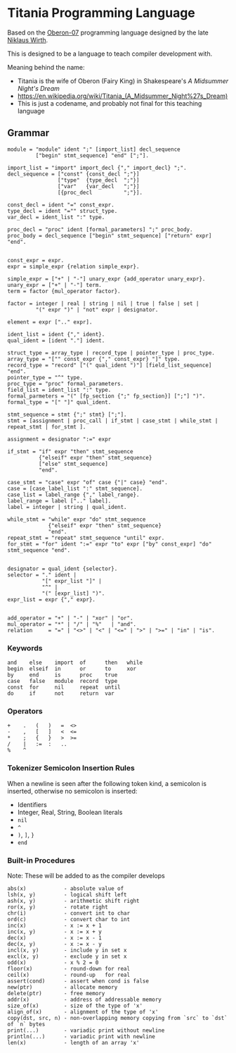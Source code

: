 # Titania Programming Language

Based on the [Oberon-07](https://people.inf.ethz.ch/wirth/Oberon/Oberon07.Report.pdf) programming language designed by the late [Niklaus Wirth](https://en.wikipedia.org/wiki/Niklaus_Wirth).

This is designed to be a language to teach compiler development with.

Meaning behind the name:
 * Titania is the wife of Oberon (Fairy King) in Shakespeare's _A Midsummer Night's Dream_
 * <https://en.wikipedia.org/wiki/Titania_(A_Midsummer_Night%27s_Dream)>
 * This is just a codename, and probably not final for this teaching language

## Grammar


```
module = "module" ident ";" [import_list] decl_sequence
         ["begin" stmt_sequence] "end" [";"].

import_list = "import" import_decl {"," import_decl} ";".
decl_sequence = ["const" {const_decl ";"}]
                ["type"  {type_decl  ";"}]
                ["var"   {var_decl   ";"}]
                [{proc_decl          ";"}].

const_decl = ident "=" const_expr.
type_decl = ident "="" struct_type.
var_decl = ident_list ":" type.

proc_decl = "proc" ident [formal_parameters] ";" proc_body.
proc_body = decl_sequence ["begin" stmt_sequence] ["return" expr] "end".


const_expr = expr.
expr = simple_expr {relation simple_expr}.

simple_expr = ["+" | "-"] unary_expr {add_operator unary_expr}.
unary_expr = ["+" | "-"] term.
term = factor {mul_operator factor}.

factor = integer | real | string | nil | true | false | set |
         "(" expr ")" | "not" expr | designator.

element = expr [".." expr].

ident_list = ident {"," ident}.
qual_ident = [ident "."] ident.

struct_type = array_type | record_type | pointer_type | proc_type.
array_type = "["" const_expr {"," const_expr} "]" type.
record_type = "record" ["(" qual_ident ")"] [field_list_sequence] "end".
pointer_type = "^" type.
proc_type = "proc" formal_parameters.
field_list = ident_list ":" type.
formal_parmeters = "(" [fp_section {";" fp_section}] [";"] ")".
formal_type = "[" "]" qual_ident.

stmt_sequence = stmt {";" stmt} [";"].
stmt = [assignment | proc_call | if_stmt | case_stmt | while_stmt | repeat_stmt | for_stmt ].

assignment = designator ":=" expr

if_stmt = "if" expr "then" stmt_sequence
          {"elseif" expr "then" stmt_sequence}
          ["else" stmt_sequence]
          "end".

case_stmt = "case" expr "of" case {"|" case} "end".
case = [case_label_list ":" stmt_sequence].
case_list = label_range {"," label_range}.
label_range = label [".." label].
label = integer | string | qual_ident.

while_stmt = "while" expr "do" stmt_sequence
             {"elseif" expr "then" stmt_sequence}
             "end".
repeat_stmt = "repeat" stmt_sequence "until" expr.
for_stmt = "for" ident ":=" expr "to" expr ["by" const_expr] "do" stmt_sequence "end".


designator = qual_ident {selector}.
selector = "." ident |
           "[" expr_list "]" |
           "^" |
           "(" [expr_list] ")".
expr_list = expr {"," expr}.


add_operator = "+" | "-" | "xor" | "or".
mul_operator = "*" | "/" | "%"   | "and".
relation     = "=" | "<>" | "<" | "<=" | ">" | ">=" | "in" | "is".
```

### Keywords
```
and    else    import  of      then   while
begin  elseif  in      or      to     xor
by     end     is      proc    true
case   false   module  record  type
const  for     nil     repeat  until
do     if      not     return  var
```


### Operators

```
+    .   (   )   =  <>
-    ,   [   ]   <  <=
*    ;   {   }   >  >=
/    |   :=  :   ..
%    ^
```

### Tokenizer Semicolon Insertion Rules

When a newline is seen after the following token kind, a semicolon is inserted, otherwise no semicolon is inserted:

* Identifiers
* Integer, Real, String, Boolean literals
* `nil`
* `^`
* `)`, `]`, `}`
* `end`


### Built-in Procedures

Note: These will be added to as the compiler develops

```
abs(x)            - absolute value of
lsh(x, y)         - logical shift left
ash(x, y)         - arithmetic shift right
ror(x, y)         - rotate right
chr(i)            - convert int to char
ord(c)            - convert char to int
inc(x)            - x := x + 1
inc(x, y)         - x := x + y
dec(x)            - x := x - 1
dec(x, y)         - x := x - y
incl(x, y)        - include y in set x
excl(x, y)        - exclude y in set x
odd(x)            - x % 2 = 0
floor(x)          - round-down for real
ceil(x)           - round-up   for real
assert(cond)      - assert when cond is false
new(ptr)          - allocate memory
delete(ptr)       - free memory
addr(x)           - address of addressable memory
size_of(x)        - size of the type of 'x'
align_of(x)       - alignment of the type of 'x'
copy(dst, src, n) - non-overlapping memory copying from `src` to `dst` of `n` bytes
print(...)        - variadic print without newline
println(...)      - variadic print with newline
len(x)            - length of an array 'x'
```
